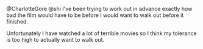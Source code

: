 @CharlotteGore @shi I've been trying to work out in advance exactly how bad the film would have to be before I would want to walk out before it finished.

Unfortunately I have watched a lot of terrible movies so I think my tolerance is too high to actually want to walk out.